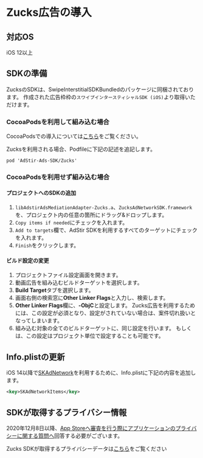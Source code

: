 <script src="https://ajax.aspnetcdn.com/ajax/jquery/jquery-1.9.0.min.js"></script>
<script src="../../custom/js/replace_network_skplist.js"></script>

# Zucks広告の導入

## 対応OS

iOS 12以上

## SDKの準備

ZucksのSDKは、SwipeInterstitialSDKBundledのパッケージに同梱されております。
作成された広告枠枠の`スワイプインタースティシャルSDK (iOS)`より取得いただけます。

### CocoaPodsを利用して組み込む場合

CocoaPodsでの導入については[こちら](../init/cocoapods.md)をご覧ください。

Zucksを利用される場合、Podfileに下記の記述を追記します。

```
pod 'AdStir-Ads-SDK/Zucks'
```

### CocoaPodsを利用せず組み込む場合

#### プロジェクトへのSDKの追加

1. `libAdstirAdsMediationAdapter-Zucks.a`、`ZucksAdNetworkSDK.framework`を、プロジェクト内の任意の箇所にドラッグ&ドロップします。
1. `Copy items if needed`にチェックを入れます。
1. `Add to targets`欄で、AdStir SDKを利用するすべてのターゲットにチェックを入れます。
1. `Finish`をクリックします。

#### ビルド設定の変更

1. プロジェクトファイル設定画面を開きます。
1. 動画広告を組み込むビルドターゲットを選択します。
1. **Build Target**タブを選択します。
1. 画面右側の検索窓に**Other Linker Flags**と入力し、検索します。
1. **Other Linker Flags**欄に、**-ObjC**と設定します。
Zucks広告を利用するためには、この設定が必須となり、設定がされていない場合は、案件切れ扱いとなってしまいます。
1. 組み込む対象の全てのビルドターゲットに、同じ設定を行います。
もしくは、この設定はプロジェクト単位で設定することも可能です。

## Info.plistの更新

iOS 14以降で[SKAdNetwork](https://developer.apple.com/documentation/storekit/skadnetwork)を利用するために、Info.plistに下記の内容を追加します。

```xml
<key>SKAdNetworkItems</key>
```

## SDKが取得するプライバシー情報

2020年12月8日以降、[App Storeへ審査を行う際にアプリケーションのプライバシーに関する質問へ](https://developer.apple.com/app-store/app-privacy-details/)回答する必要がございます。

Zucks SDKが取得するプライバシーデータは[こちら](../info/nw_privacy.md#zucks)をご覧ください
